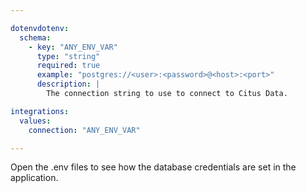 ```yaml
---

dotenvdotenv:
  schema:
    - key: "ANY_ENV_VAR"
      type: "string"
      required: true
      example: "postgres://<user>:<password>@<host>:<port>"
      description: |
        The connection string to use to connect to Citus Data.

integrations:
  values:
    connection: "ANY_ENV_VAR"

---
```


Open the .env files to see how the database credentials are set in the application.
